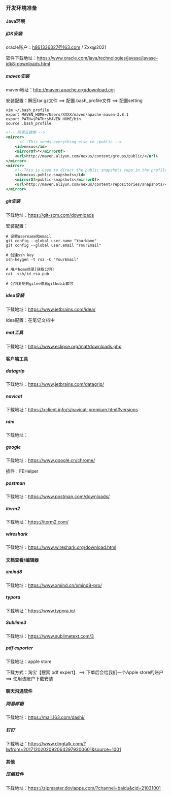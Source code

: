 ### 开发环境准备

#### Java环境

##### jDK安装

oracle账户：h861336327@163.com / Zxx@2021

软件下载地址：https://www.oracle.com/java/technologies/javase/javase-jdk8-downloads.html



##### maven安装

maven地址：http://maven.apache.org/download.cgi

安装配置：解压tar.gz文件 ==> 配置.bash_profile文件  ==> 配置setting

```she11
vim ~/.bash_profile
export MAVEN_HOME=/Users/XXXX/maven/apache-maven-3.8.1
export PATH=$PATH:$MAVEN_HOME/bin
source .bash_profile
```

```xml
<!-- 阿里云镜像 -->
<mirror>
      <!--This sends everything else to /public -->
    <id>nexus</id>
    <mirrorOf>*</mirrorOf> 
    <url>http://maven.aliyun.com/nexus/content/groups/public/</url>
</mirror>
<mirror>
    <!--This is used to direct the public snapshots repo in the profile below over to a different nexus group -->
    <id>nexus-public-snapshots</id>
    <mirrorOf>public-snapshots</mirrorOf> 
    <url>http://maven.aliyun.com/nexus/content/repositories/snapshots/</url>
</mirror>
```



##### git安装

下载地址：https://git-scm.com/downloads

安装配置：

```shell	
# 设置username和email
git config --global user.name "YourName"
git config --global user.email "YourEmail"

# 创建ssh key
ssh-keygen -t rsa -C "YourEmail"

# 用户home目录[获取公钥]
cat .ssh/id_rsa.pub 

# 公钥复制到gitee或者github上即可

```



##### idea安装

下载地址：https://www.jetbrains.com/idea/

idea配置：在笔记文档中



##### mat工具

下载地址：https://www.eclipse.org/mat/downloads.php



#### 客户端工具

##### datagrip

下载地址：https://www.jetbrains.com/datagrip/



##### navicat

下载地址：https://xclient.info/s/navicat-premium.html#versions



##### rdm

下载地址：



##### google

下载地址：https://www.google.cn/chrome/

插件：FEHelper



##### postman

下载地址：https://www.postman.com/downloads/



##### iterm2

下载地址：https://iterm2.com/



##### wireshark

下载地址：https://www.wireshark.org/download.html





#### 文档查看/编辑器

##### xmind8

下载地址：https://www.xmind.cn/xmind8-pro/



##### typora

下载地址：https://www.typora.io/



##### Sublime3

下载地址：https://www.sublimetext.com/3



##### pdf exporter

下载地址：apple store

下载方式：淘宝【搜索 pdf expert】 ==> 下单后会给我们一个Apple store的账户 ==> 使用该账户下载安装





#### 聊天沟通软件

##### 网易邮箱 

下载地址：https://mail.163.com/dashi/



##### 钉钉

下载地址：https://www.dingtalk.com/?lwfrom=20171202020920642979200601&source=1001



#### 其他

##### 压缩软件

下载地址：https://zipmaster.doviapps.com/?channel=baidu&cid=21031001



